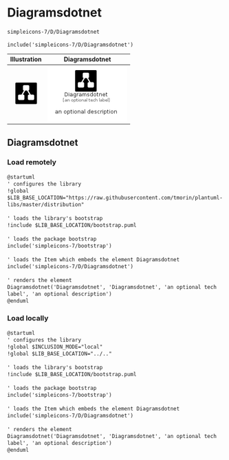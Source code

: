 # Diagramsdotnet


```text
simpleicons-7/D/Diagramsdotnet
```

```text
include('simpleicons-7/D/Diagramsdotnet')
```



| Illustration | Diagramsdotnet |
| :---: | :---: |
| ![illustration for Illustration](../../simpleicons-7/D/Diagramsdotnet.png) | ![illustration for Diagramsdotnet](../../simpleicons-7/D/Diagramsdotnet.Local.png) |




## Diagramsdotnet

### Load remotely
```plantuml
@startuml
' configures the library
!global $LIB_BASE_LOCATION="https://raw.githubusercontent.com/tmorin/plantuml-libs/master/distribution"

' loads the library's bootstrap
!include $LIB_BASE_LOCATION/bootstrap.puml

' loads the package bootstrap
include('simpleicons-7/bootstrap')

' loads the Item which embeds the element Diagramsdotnet
include('simpleicons-7/D/Diagramsdotnet')

' renders the element
Diagramsdotnet('Diagramsdotnet', 'Diagramsdotnet', 'an optional tech label', 'an optional description')
@enduml
```

### Load locally
```plantuml
@startuml
' configures the library
!global $INCLUSION_MODE="local"
!global $LIB_BASE_LOCATION="../.."

' loads the library's bootstrap
!include $LIB_BASE_LOCATION/bootstrap.puml

' loads the package bootstrap
include('simpleicons-7/bootstrap')

' loads the Item which embeds the element Diagramsdotnet
include('simpleicons-7/D/Diagramsdotnet')

' renders the element
Diagramsdotnet('Diagramsdotnet', 'Diagramsdotnet', 'an optional tech label', 'an optional description')
@enduml
```

